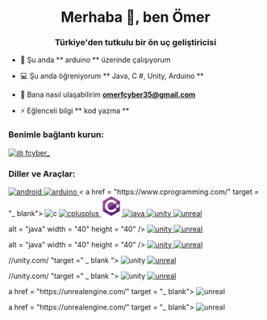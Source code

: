 <h1 align = "center"> Merhaba 👋, ben Ömer </h1>
<h3 align = "center"> Türkiye'den tutkulu bir ön uç geliştiricisi </h3>

- 🤞 Şu anda ** arduino ** üzerinde çalışıyorum

- 💻 Şu anda öğreniyorum ** Java, C #, Unity, Arduino **

- 📩 Bana nasıl ulaşabilirim **omerfcyber35@gmail.com**

- ⚡ Eğlenceli bilgi ** kod yazma **

<h3 align = "left" > Benimle bağlantı kurun: </h3>
<p align = "left">
<a href="https://twitter.com/@fcyber_" target="blank"> <img align = "center" src = "https : //cdn.jsdelivr.net/npm/simple-icons@3.0.1/icons/twitter.svg "alt =" @ fcyber_ "height =" 30 "width =" 40 "/> </a>
</ p >

<h3 align = "left">Diller ve Araçlar: </h3>
<p align = "left"> <a href="https://developer.android.com" target="_blank"> <img src = "https://raw.githubusercontent.com/devicons/devicon/master/ simgeler / android / android-original-wordmark.svg "alt =" android "width =" 40 "height =" 40 "/> </a> <a href =" https://www.arduino.cc/ "hedef = "_ blank"> <img src = "https://cdn.worldvectorlogo.com/logos/arduino-1.svg" alt = "arduino" width = "40" height = "40" /> </a> < a href = "https://www.cprogramming.com/" target = "_ blank"> <img src = "https://raw.githubusercontent.com/devicons/devicon/master/icons/c/c-original. svg "alt =" c "width = "40" height = "40" /> </a> <a href="https://www.w3schools.com/cpp/" target="_blank"> <img src = "https: // raw .githubusercontent.com / devicons / devicon / master / icons / cplusplus / cplusplus-original.svg "alt =" cplusplus "width =" 40 "height =" 40 "/> </a> <a href =" https: / /www.w3schools.com/cs/ "target =" _ blank "> <img src =" https://raw.githubusercontent.com/devicons/devicon/master/icons/csharp/csharp-original.svg "alt =" csharp "width =" 40 "height =" 40 "/> </a> <a href="https://www.java.com" target="_blank"> <img src =" https: // raw. githubusercontent.com / devicons / devicon / master / icons / java / java-original.svg "alt =" java "width =" 40 "height =" 40 "/> </a> <a href =" https: // birlik. com / "target =" _ blank "> <img src =" https://www.vectorlogo.zone/logos/unity3d/unity3d-icon.svg "alt =" unity "width =" 40 "height =" 40 "/ > </a> <a href="https://unrealengine.com/" target="_blank"> <img src = "https://raw.githubusercontent.com/kenangundogan/fontisto/036b7eca71aab1bef8e6a0518f7329f13ed62f6b/icons/svg/ brand / unreal-engine.svg "alt =" unreal "width =" 40 "height =" 40 "/> </a> </p>alt = "java" width = "40" height = "40" /> </a> <a href="https://unity.com/" target="_blank"> <img src = "https: // www.vectorlogo.zone/logos/unity3d/unity3d-icon.svg "alt =" unity "width =" 40 "height =" 40 "/> </a> <a href =" https://unrealengine.com/ "target =" _ blank "> <img src =" https://raw.githubusercontent.com/kenangundogan/fontisto/036b7eca71aab1bef8e6a0518f7329f13ed62f6b/icons/svg/brand/unreal-engine.svg "alt =" unreal "width =" 40 " yükseklik = "40" /> </a> </p>alt = "java" width = "40" height = "40" /> </a> <a href="https://unity.com/" target="_blank"> <img src = "https: // www.vectorlogo.zone/logos/unity3d/unity3d-icon.svg "alt =" unity "width =" 40 "height =" 40 "/> </a> <a href =" https://unrealengine.com/ "target =" _ blank "> <img src =" https://raw.githubusercontent.com/kenangundogan/fontisto/036b7eca71aab1bef8e6a0518f7329f13ed62f6b/icons/svg/brand/unreal-engine.svg "alt =" unreal "width =" 40 " yükseklik = "40" /> </a> </p>//unity.com/ "target =" _ blank "> <img src =" https://www.vectorlogo.zone/logos/unity3d/unity3d-icon.svg "alt =" unity "width =" 40 "yükseklik = "40" /> </a> <a href="https://unrealengine.com/" target="_blank"> <img src = "https://raw.githubusercontent.com/kenangundogan/fontisto/036b7eca71aab1bef8e6a0518f7329f13ed62f6b/ simgeler / svg / brand / unreal-engine.svg "alt =" unreal "width =" 40 "height =" 40 "/> </a> </p>//unity.com/ "target =" _ blank "> <img src =" https://www.vectorlogo.zone/logos/unity3d/unity3d-icon.svg "alt =" unity "width =" 40 "yükseklik = "40" /> </a> <a href="https://unrealengine.com/" target="_blank"> <img src = "https://raw.githubusercontent.com/kenangundogan/fontisto/036b7eca71aab1bef8e6a0518f7329f13ed62f6b/ simgeler / svg / brand / unreal-engine.svg "alt =" unreal "width =" 40 "height =" 40 "/> </a> </p>a href = "https://unrealengine.com/" target = "_ blank"> <img src = "https://raw.githubusercontent.com/kenangundogan/fontisto/036b7eca71aab1bef8e6a0518f7329f13ed62f6b/icons/svg/brand/unreal-engine. svg "alt =" unreal "width =" 40 "height =" 40 "/> </a> </p>a href = "https://unrealengine.com/" target = "_ blank"> <img src = "https://raw.githubusercontent.com/kenangundogan/fontisto/036b7eca71aab1bef8e6a0518f7329f13ed62f6b/icons/svg/brand/unreal-engine. svg "alt =" unreal "width =" 40 "height =" 40 "/> </a> </p>
